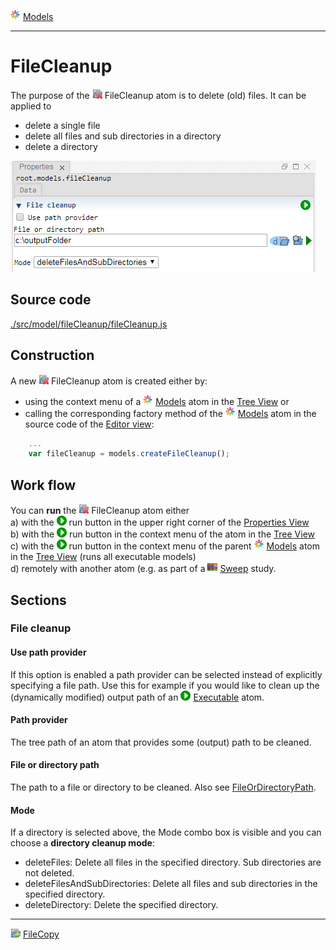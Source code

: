 ![](../../../../icons/models.png) [Models](../models.md)

----

# FileCleanup
		
The purpose of the ![](../../../../icons/fileCleanup.png) FileCleanup atom is to delete (old) files. It can be applied to
* delete a single file
* delete all files and sub directories in a directory
* delete a directory
	
![](../../../images/fileCleanup.png)
		
## Source code

[./src/model/fileCleanup/fileCleanup.js](../../../../src/model/fileCleanup/fileCleanup.js)

## Construction
		
A new ![](../../../../icons/fileCleanup.png) FileCleanup atom is created either by: 

* using the context menu of a ![](../../../../icons/models.png) [Models](../models.md) atom in the [Tree View](../../../views/treeView.md) or
* calling the corresponding factory method of the ![](../../../../icons/models.png) [Models](../models.md) atom in the source code of the [Editor view](../../../views/editorView.md):

```javascript
    ...
    var fileCleanup = models.createFileCleanup();	     
```

## Work flow	

You can **run** the ![](../../../../icons/fileCleanup.png) FileCleanup atom either<br> 
a) with the ![](../../../../icons/run.png) run button in the upper right corner of the [Properties View](../../../views/propertiesView.md)<br>
b) with the ![](../../../../icons/run.png) run button in the context menu of the atom in the [Tree View](../../../views/treeView.md)<br>
c) with the ![](../../../../icons/run.png) run button in the context menu of the parent ![](../../../../icons/models.png) [Models](../models.md) atom in the [Tree View](../../../views/treeView.md) (runs all executable models)<br>
d) remotely with another atom (e.g. as part of a ![](../../../../icons/sweep.png) [Sweep](../../study/sweep/sweep.md) study. 

			
## Sections

### File cleanup

#### Use path provider

If this option is enabled a path provider can be selected instead of explicitly specifying a file path. Use this for example if you would like to clean up the (dynamically modified) output path of an ![](../../../../icons/run.png) [Executable](../executable/executable.md) atom.

#### Path provider

The tree path of an atom that provides some (output) path to be cleaned.

#### File or directory path

The path to a file or directory to be cleaned. Also see [FileOrDirectoryPath](../../../components/file/fileOrDirectoryPath.md).

#### Mode

If a directory is selected above, the Mode combo box is visible and you can choose a **directory cleanup mode**:
* deleteFiles: Delete all files in the specified directory. Sub directories are not deleted. 
* deleteFilesAndSubDirectories: Delete all files and sub directories in the specified directory.
* deleteDirectory: Delete the specified directory.

----

![](../../../../icons/fileCopy.png) [FileCopy](../fileCopy/fileCopy.md)
